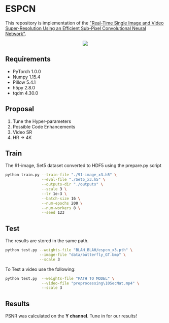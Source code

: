 # ESPCN

This repository is implementation of the ["Real-Time Single Image and Video Super-Resolution Using an Efficient Sub-Pixel Convolutional Neural Network"](https://arxiv.org/abs/1609.05158).

<center><img src="./thumbnails/fig1.png"></center>

## Requirements

- PyTorch 1.0.0
- Numpy 1.15.4
- Pillow 5.4.1
- h5py 2.8.0
- tqdm 4.30.0

## Proposal
1) Tune the Hyper-parameters
2) Possible Code Enhancements
3) Video SR
4) HR -> 4K

## Train

The 91-image, Set5 dataset converted to HDF5 using the prepare.py script

```bash
python train.py --train-file "./91-image_x3.h5" \
                --eval-file "./Set5_x3.h5" \
                --outputs-dir "./outputs" \
                --scale 3 \
                --lr 1e-3 \
                --batch-size 16 \
                --num-epochs 200 \
                --num-workers 8 \
                --seed 123                
```

## Test

The results are stored in the same path.

```bash
python test.py --weights-file "BLAH_BLAH/espcn_x3.pth" \
               --image-file "data/butterfly_GT.bmp" \
               --scale 3
```

To Test a video use the following:

```bash
python test.py  --weights-file "PATH TO MODEL" \
                --video-file "preprocessing\10SecNat.mp4" \
                --scale 3
```
## Results

PSNR was calculated on the **Y channel**.
Tune in for our results!


